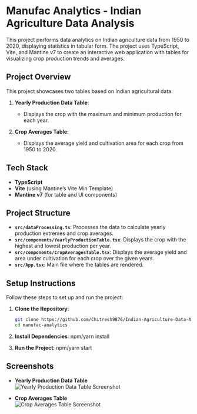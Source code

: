 # Manufac Analytics - Indian Agriculture Data Analysis

This project performs data analytics on Indian agriculture data from 1950 to 2020, displaying statistics in tabular form. The project uses TypeScript, Vite, and Mantine v7 to create an interactive web application with tables for visualizing crop production trends and averages.

## Project Overview

This project showcases two tables based on Indian agricultural data:

1. **Yearly Production Data Table**:
   - Displays the crop with the maximum and minimum production for each year.

2. **Crop Averages Table**:
   - Displays the average yield and cultivation area for each crop from 1950 to 2020.

## Tech Stack

- **TypeScript**
- **Vite** (using Mantine’s Vite Min Template)
- **Mantine v7** (for table and UI components)

## Project Structure

- **`src/dataProcessing.ts`**: Processes the data to calculate yearly production extremes and crop averages.
- **`src/components/YearlyProductionTable.tsx`**: Displays the crop with the highest and lowest production per year.
- **`src/components/CropAveragesTable.tsx`**: Displays the average yield and area under cultivation for each crop over the given years.
- **`src/App.tsx`**: Main file where the tables are rendered.

## Setup Instructions

Follow these steps to set up and run the project:

1. **Clone the Repository**:

   ```bash
   git clone https://github.com/Chitresh9876/Indian-Agriculture-Data-Analytics.git manufac-analytics
   cd manufac-analytics
2. **Install Dependencies**:
    npm/yarn install
3. **Run the Project**:
    npm/yarn start

## Screenshots

- **Yearly Production Data Table**  
  ![Yearly Production Data Table Screenshot](./images/yearly_production_table.png)

- **Crop Averages Table**  
  ![Crop Averages Table Screenshot](./images/crop_averages_table.png)

